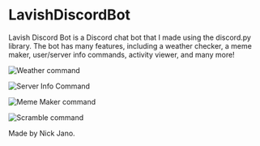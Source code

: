 # LavishDiscordBot
Lavish Discord Bot is a Discord chat bot that I made using the discord.py library. The bot has many features, including a weather checker, a meme maker, user/server info commands, activity viewer, and many more!

![Weather command](https://i.imgur.com/FCtJmtD.png)

![Server Info Command](https://i.imgur.com/xWjTjss.png)

![Meme Maker command](https://i.imgur.com/oszZV1R.png)

![Scramble command](https://i.imgur.com/im4tWmz.png)

Made by Nick Jano.
